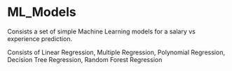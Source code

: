 # ML_Models

Consists a set of simple Machine Learning models for a salary vs experience prediction.

Consists of Linear Regression, Multiple Regression, Polynomial Regression, Decision Tree Regression, Random Forest Regression

